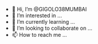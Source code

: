 - 👋 Hi, I’m @GIGOLO38MUMBAI
- 👀 I’m interested in ...
- 🌱 I’m currently learning ...
- 💞️ I’m looking to collaborate on ...
- 📫 How to reach me ...

<!---
GIGOLO38MUMBAI/GIGOLO38MUMBAI is a ✨ special ✨ repository because its `README.md` (this file) appears on your GitHub profile.
You can click the Preview link to take a look at your changes.
--->
